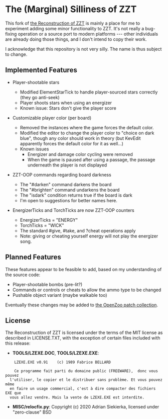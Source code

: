 # The (Marginal) Silliness of ZZT

This fork of [the Reconstruction of ZZT](https://github.com/asiekierka/reconstruction-of-zzt) is mainly a place for me to experiment adding some minor functionality to ZZT. It's not really a bug-fixing operation or a source port to modern platforms --- other individuals are already doing those things, and I don't intend to copy their work.

I acknowledge that this repository is not very silly. The name is thus subject to change.

## Implemented Features

- Player-shootable stars
  - Modified ElementStarTick to handle player-sourced stars correctly (they go anti-seek)
  - Player shoots stars when using an energizer
  - Known issue: Stars don't give the player score
 
- Customizable player color (per board)
  - Removed the instances where the game forces the default color.
  - Modified the editor to change the player color to "choice on dark blue", though any color should work in theory (but KevEdit apparently forces the default color for it as well...)
  - Known issues
	- Energizer and damage color cycling were removed
	- When the game is paused after using a passage, the passage underneath the player is not displayed

- ZZT-OOP commands regarding board darkness
  - The "#darken" command darkens the board
  - The "#brighten" command undarkens the board
  - The "isdark" condition returns true if the board is dark
  - I'm open to suggestions for better names here.

- EnergizerTicks and TorchTicks are now ZZT-OOP counters
  - EnergizerTicks = "ENERGY"
  - TorchTicks = "WICK"
  - The standard #give, #take, and ?cheat operations apply
  - Note: giving or cheating yourself energy will not play the energizer song.

## Planned Features
These features appear to be feasible to add, based on my understanding of the source code:

- Player-shootable bombs (pre-lit?)
- Commands or controls or cheats to allow the ammo type to be changed
- Pushable object variant (maybe walkable too)

Eventually these changes may be added to [the OpenZoo patch collection](https://github.com/asiekierka/OpenZoo).

## License

The Reconstruction of ZZT is licensed under the terms of the MIT license as described in LICENSE.TXT, with the exception of certain files included with this release:

* **TOOLS/LZEXE.DOC**, **TOOLS/LZEXE.EXE**:

```
    LZEXE.EXE v0.91    (c) 1989 Fabrice BELLARD

    Ce programme fait parti du domaine public (FREEWARE),  donc vous pouvez
  l'utiliser, le copier et le distribuer sans problème. Et vous pouvez même
  en faire un usage commercial, c'est à dire compacter des fichiers EXE que
  vous allez vendre. Mais la vente de LZEXE.EXE est interdite.
```

* **MISC/relocfix.py**: Copyright (c) 2020 Adrian Siekierka, licensed under "zero-clause" BSD
